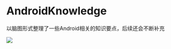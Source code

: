 # AndroidKnowledge
以脑图形式整理了一些Android相关的知识要点，后续还会不断补充

![](http://7xtg7a.com2.z0.glb.clouddn.com/Android.png)